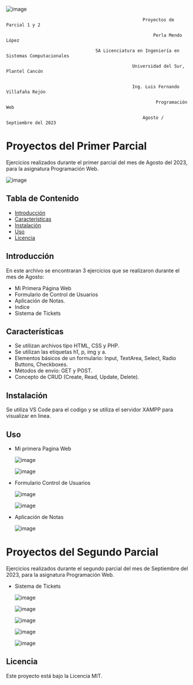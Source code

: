 ![image](https://github.com/Bellezatabaskena/Prog_Web/assets/114634159/19da2659-465d-438b-873d-8f4742ccba85)

                                                        Proyectos de Parcial 1 y 2

                                                            Perla Mendo López

                                      5A Licenciatura en Ingeniería en Sistemas Computacionales
                                 
                                                    Universidad del Sur, Plantel Cancún

                                      
                                                    Ing. Luis Fernando Villafaña Rejón
                                                  
                                                             Programación Web
                                              
                                                        Agosto / Septiembre del 2023



# Proyectos del Primer Parcial
Ejercicios realizados durante el primer parcial del mes de Agosto del 2023, para la asignatura Programación Web.

![image](https://github.com/Bellezatabaskena/Prog_Web/assets/114634159/e6f38e98-a269-42b2-b9da-431aa8a8e907)




## Tabla de Contenido

- [Introducción](#introducción)
- [Características](#características)
- [Instalación](#instalación)
- [Uso](#uso)
- [Licencia](#licencia)

## Introducción

En este archivo se encontraran 3 ejercicios que se realizaron durante el mes de Agosto:
- Mi Primera Página Web
- Formulario de Control de Usuarios
- Aplicación de Notas.
- Indice
- Sistema de Tickets

  
## Características
- Se utilizan archivos tipo HTML, CSS y PHP.
- Se utilizan las etiquetas h1, p, img y a.
- Elementos básicos de un formulario: Input, TextArea, Select, Radio Buttons, Checkboxes.
- Métodos de envío: GET y POST.
- Concepto de CRUD (Create, Read, Update, Delete).

## Instalación

Se utiliza VS Code para el codigo y se utiliza el servidor XAMPP para visualizar en linea.

## Uso
- Mi primera Pagina Web
  
  ![image](https://github.com/Bellezatabaskena/Prog_Web/assets/114634159/f72a4bed-ffdb-4705-b4a9-325dbec031d5)

  ![image](https://github.com/Bellezatabaskena/Prog_Web/assets/114634159/e1792bed-c8a4-401b-bfe1-c68e36b23501)

  
- Formulario Control de Usuarios
  
  ![image](https://github.com/Bellezatabaskena/Prog_Web/assets/114634159/8a08fbc6-860e-4d88-a9f6-85e6e72420e8)
  
  ![image](https://github.com/Bellezatabaskena/Prog_Web/assets/114634159/947a30b8-464a-459a-9c92-988284db9958)
  
- Aplicación de Notas
  
  ![image](https://github.com/Bellezatabaskena/Prog_Web/assets/114634159/36c82149-d949-4a96-940c-5998e838cf11)



# Proyectos del Segundo Parcial
Ejercicios realizados durante el segundo parcial del mes de Septiembre del 2023, para la asignatura Programación Web.

- Sistema de Tickets

  ![image](https://github.com/Bellezatabaskena/Prog_Web/assets/114634159/a266c688-efa2-406a-91f1-fdfff840a79c)
  
  ![image](https://github.com/Bellezatabaskena/Prog_Web/assets/114634159/f853e348-7245-47ad-ba65-290649d9cc3d)

  ![image](https://github.com/Bellezatabaskena/Prog_Web/assets/114634159/92112806-476c-469d-822d-51a635f8f838)

  ![image](https://github.com/Bellezatabaskena/Prog_Web/assets/114634159/fa8cd4d7-e422-45e8-b6bf-d0a4cc55b44e)



  ![image](https://github.com/Bellezatabaskena/Prog_Web/assets/114634159/6ab5255e-faca-43a1-b35a-812cfab8d851)


  




## Licencia

 Este proyecto está bajo la Licencia MIT.
